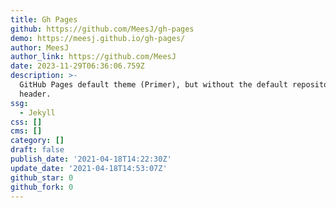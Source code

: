 ```yaml
---
title: Gh Pages
github: https://github.com/MeesJ/gh-pages
demo: https://meesj.github.io/gh-pages/
author: MeesJ
author_link: https://github.com/MeesJ
date: 2023-11-29T06:36:06.759Z
description: >-
  GitHub Pages default theme (Primer), but without the default repository name
  header.
ssg:
  - Jekyll
css: []
cms: []
category: []
draft: false
publish_date: '2021-04-18T14:22:30Z'
update_date: '2021-04-18T14:53:07Z'
github_star: 0
github_fork: 0
---
```

